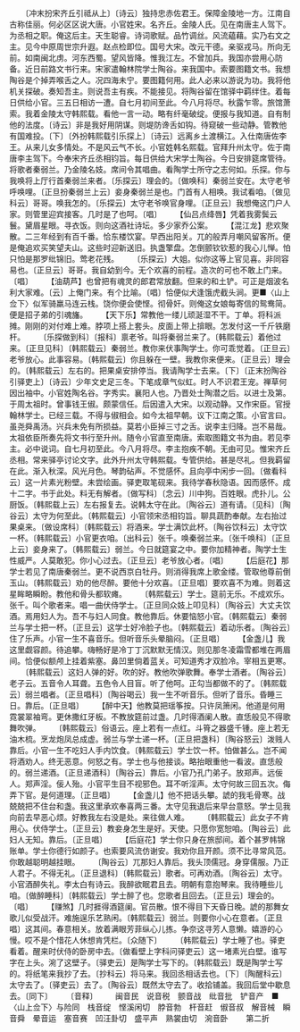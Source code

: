 <!-- { "loadSidebar": true } -->
　　〔冲末扮宋齐丘引祗从上〕〔诗云〕独持忠赤佐君王。保障金陵地一方。江南自古称佳丽。何必区区说大唐。小官姓宋。名齐丘。金陵人氏。见在南唐主人驾下。为丞相之职。俺这后主。天生聪睿。诗词歌赋。品竹调丝。风流藴藉。实乃右文之主。见今中原周世宗升遐。赵点检即位。国号大宋。改元干德。亲驱戎马。所向无前。如南闽北虏。河东西蜀。望风皆降。惟我江左。不曾加兵。我国亦尝用心防备。近日前路文书行来。宋家遣翰林院学士陶谷。来我国中。索要图籍文书。我想陶谷是个掉弄喉舌之人。况四海未宁。要图籍何用。此人必来以游说为功。我将他机关探破。奏知吾主。则说吾主有疾。不能接见。将陶谷留在馆驿中羁绊住。着每日供给小官。三五日相访一遭。自七月初间至此。今八月将尽。秋露乍零。旅馆萧索。我着金陵太守韩熙载。看他一言一动。略有纤毫破绽。便报与我知道。自有制他的法度。〔诗云〕非是我好用阴谋。则堤防谗舌如钩。待窥破一些动静。管教他有国难投。〔下〕〔外扮韩熙载引乐探上〕〔诗云〕远离乡土渡横江。入仕南唐佐李王。从来儿女多情处。不是风云气不长。小官姓韩名熙载。官拜升州太守。佐于南唐李主驾下。今奉宋齐丘丞相钧旨。每日供给大宋学士陶谷。今日安排筵席管待。将歌者秦弱兰。乃金陵名妓。席间令其唱曲。看陶学士所守之志何如。乐探。你与我唤将上厅行首秦弱兰来者。〔乐探云〕理会的。〔做唤科〕秦弱兰安在。太守老爷呼唤哩。〔正旦扮秦弱兰上云〕妾身秦弱兰是也。门首有人相唤。我试看咱。〔做见科云〕哥哥。唤我怎的。〔乐探云〕太守老爷唤官身哩。〔正旦云〕我想俺这门户人家。则管里迎宾接客。几时是了也呵。〔唱〕
　　【仙吕点绛唇】凭着我雾鬓云鬟。黛眉星眼。寻衣饭。则向这酒社诗坛。多少家乔公案。
　　【混江龙】悲欢聚散。二三年经到有百千番。恰东楼饮宴。早西出阳关。兀的般弄月嘲风留客所。便是俺追欢买笑望夫山。这些时迎新送旧。执盏擎盘。怎倒颤钦钦惹的我心儿惮。怕只怕是那罗纰锦旧。莺老花残。
　　〔乐探云〕大姐。似你这等上官见喜。非同容易也。〔正旦云〕哥哥。我自幼到今。无个欢喜的前程。造次的可也不敢上门来。〔唱〕
　　【油葫芦】也曾把有魂灵的郎君常放翻。但来的和土铲。可正是烟波名利大家难。〔云〕上俺门来。有个比喻。〔唱〕恰便似犬逢饿虎截头涧。更■〈山上佥下〉似军骑羸马连云栈。饶你便会使悭。彻骨奸。则俺这女娘每寄信的鸳鸯简。便是招子弟的引魂旛。
　　【天下乐】常教他一缕儿顽涎湿不干。丁单。将科派摊。刚刚的对付难上难。脖项上搭上套头。皮面上带上揜眼。怎发付这一千斤铁磨杆。
　　〔乐探做到科〕〔报科〕禀老爷。叫将秦弱兰来了。〔韩熙载云〕着他过来。〔正旦见科〕〔韩熙载云〕秦弱兰。教你来伏事陶学士。你可乖觉着。〔正旦云〕老爷放心。此事容易。〔韩熙载云〕你且躲在一壁。我教你来便来。〔正旦云〕理会的。〔韩熙载云〕左右的。把果桌安排停当。我请陶学士去来。〔下〕〔正末扮陶谷引驿吏上〕〔诗云〕少年文史足三冬。下笔成章气似虹。时人不识君王宠。禅草何因出袖中。小官姓陶名谷。字秀实。襄阳人也。乃晋处士陶潜之后。以进士及第。于周太祖时。曾事钱王俶。颇蒙信任。后因遣入大宋。以观动静。又作宋臣。官授翰林学士。已经三载。不得与俶相会。如今太祖早朝。议下江南之策。小官言曰。虽尧舜禹汤。兴兵未免有所损益。莫若小臣掉三寸之舌。说李主归降。岂不易哉。太祖依臣所奏先将文书行至升州。随令小官直至南唐。索取图籍文书为由。若见李主。必中说词。自七月初至此。今八月将尽。李主抱疾不朝。无由可见。惟宋齐丘丞相。常来驿亭讨论文字。此外升州太守韩熙载。专管供给。甚是尽礼。但我羁留在此。渐入秋深。风光月色。琴韵砧声。不觉感怀。且向亭中闲步一回。〔做看科云〕这一片素光粉壁。未尝绘画。驿吏取笔砚来。我待学春秋隐语。因而感怀。成十二字。书于此处。料无有解者。〔做写科〕〔念云〕川中狗。百姓眼。虎扑儿。公厨饭。〔韩熙载上云〕左右报复去。说韩太守在此。〔陶谷云〕道有请。〔见科〕〔陶谷云〕太守为何至此。〔韩熙载云〕小官领宋丞相钧旨。聊具蔬酌奉献。左右抬过果桌来。〔做设席科〕〔韩熙载云〕将酒来。学士满饮此杯。〔陶谷饮科云〕太守饮一杯。〔韩熙载云〕小官更衣咱。〔出科云〕张千。唤秦弱兰来。〔张千唤科〕〔正旦上云〕妾身来了。〔韩熙载云〕弱兰。今日就筵宴之中。要你加精神者。陶学士生性威严。人莫敢犯。你小心过去。〔正旦云〕老爷放心者。〔唱〕
　　【后庭花】那学士若见了南唐秦弱兰。更不说西京白牡丹。则消得我席上歌金缕。管取他尊前倒玉山。〔韩熙载云〕劝的他尽醉。要他十分欢喜。〔正旦唱〕要欢喜不为难。则着这星眸略瞬盼。教他和骨头都软瘫。
　　〔韩熙载云〕学士。筵前无乐。不成欢乐。张千。叫个歌者来。唱一曲伏侍学士。〔正旦同众妓上叩见科〕〔陶谷云〕大丈夫饮酒。焉用妇人为。吾不与妇人同食。教他靠后。休要恼怒小官。〔韩熙载云〕秦弱兰与学士把一杯。〔正旦云〕这学士好冷脸子也。〔韩熙载云〕着动乐者。〔陶谷云〕住了乐声。小官一生不喜音乐。但听音乐头晕脑闷。〔正旦唱〕
　　【金盏儿】我这里觑容颜。待追攀。嗨畅好是冷丁丁沉默默无情汉。则见那冬凌霜雪都堆在两眉间。恰便似额颅上挂着紫塞。鼻凹里倘着蓝关。可知道秀才双脸冷。宰相五更寒。
　　〔韩熙载云〕这妇人弹的好。吹的好。教他吹弹歌舞。奉学士酒者。〔陶谷云〕老子云。五音令人耳聋。五色令人目盲。听了他呵。正勾当都做不的了。〔韩熙载云〕弱兰唱者。〔正旦唱科〕〔陶谷喝云〕我一生不听音乐。但听了音乐。昏睡三日。靠后。〔正旦唱〕
　　【醉中天】他教莫把瑶筝按。只许凤箫闲。他道是何用霓裳翠袖弯。更休撒红牙板。不教放筵前过盏。几时得酒阑人散。直恁般见不得歌舞吹弹。
　　〔韩熙载云〕俗语云。座上若有一点红。斗筲之器盛千锺。座上若无油木梳。烹龙炮凤总成虚。弱兰与学士递一杯。〔正旦把盏科〕〔陶谷怒云〕泼贱人靠后。小官一生不吃妇人手内饮食。〔韩熙载云〕学士饮一杯。怕做甚么。岂不闻将酒劝人。终无恶意。何怒之有。学士也与他接谈。略抬眼重他一看波。直恁般的。弱兰递酒。〔正旦递酒科〕〔陶谷云〕靠后。小官乃孔门弟子。放郑声。远佞人。郑声淫。佞人殆。小官平生目不视邪色。耳不听淫声。太守何故三回五次。侮弄下官。是何道理。〔正旦唱〕
　　【金盏儿】他不把话头攀。諕的我毛骨寒。战兢兢把不住台和盏。我这里承欢奉喜两三番。太守见我退后来早台意怒。学士见我向前去早恶心烦。好教我左右没是处。来往做人难。
　　〔韩熙载云〕此女子不肯用心。伏侍学士。〔正旦云〕教妾身怎生是好。天使。只愿你宽恕咱。〔陶谷云〕此妇人无知。靠后。〔正旦唱〕
　　【后庭花】学士你只身在旅邸间。着个甚罗帏锦账单。学士你德行如颜子。也索要风流仿谢安。我劝你且开颜。须不比寻常风范。你敢越聪明越挂眼。
　　〔陶谷云〕兀那妇人靠后。我头顶儒冠。身穿儒服。乃正人君子。不得无礼。〔正旦退科〕〔韩熙载云〕歌者。可再劝酒。〔陶谷云〕太守。小官酒醉失礼。李太白有诗云。我醉欲眠君且去。明朝有意抱琴来。我待睡些儿咱。〔做醉睡科〕〔韩熙载云〕学士醉了也。您歌者且回去。〔正旦云〕理会的。〔唱〕
　　【赚煞】几时捱得酒筵阑。官员散。恨不得目下天昏日晚。諕的那舞女歌儿似受战汗。难施逞乐艺熟闲。〔韩熙载云〕弱兰。则要你小心在意者。〔正旦唱〕这其间。春意相关。放着满眼芳菲纵心儿拣。争奈这寻芳人意懒。嬉游的心慢。哎不是个惜花人休想肯凭栏。〔众随下〕
　　〔韩熙载云〕学士睡了也。驿吏看着。醒来时伏侍的卧房中去。〔做看壁上字科问驿吏云〕这一堵素光白壁。谁写字在上头。涴了这壁子。〔驿吏云〕是陶学士写下的。〔韩熙载云〕既是陶学士写的。将纸笔来我抄了去。〔抄科云〕将马来。我回丞相话去也。〔下〕〔陶醒科云〕太守去了。〔驿吏云〕去了。〔陶谷云〕既然太守去了。收拾铺盖。我回后堂中歇息去。〔同下〕
　　〔音释〕
　　闽音民　说音税　颤音战　纰音批　铲音产　■〈山上佥下〉与险同　栈音绽　悭溪闲切　脖音勃　杆音赶　俶音叔　解音械　瞬音舜　晕音运　塞音赛　凹汪卦切　盛平声　熟裳由切　涴音卧
　　第二折
